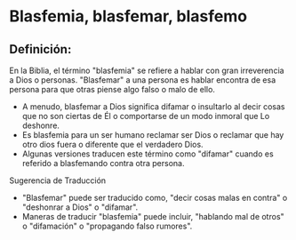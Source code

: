 # Blasfemia, blasfemar, blasfemo

## Definición: 

En la Biblia, el término "blasfemia" se refiere a hablar con gran irreverencia a Dios o personas.  "Blasfemar" a una persona es hablar encontra de esa persona para que otras piense algo falso o malo de ello.

* A menudo, blasfemar a Dios significa difamar o insultarlo al decir cosas que no son ciertas de Él o comportarse de un modo inmoral que Lo deshonre.
* Es blasfemia para un ser humano reclamar ser Dios o reclamar que hay otro dios fuera o diferente que el verdadero Dios.
* Algunas versiones traducen este término como "difamar" cuando es referido a blasfemando contra otra persona.

Sugerencia de Traducción

* "Blasfemar" puede ser traducido como, "decir cosas malas en contra" o "deshonrar a Dios" o "difamar".
* Maneras de traducir "blasfemia"  puede incluir, "hablando mal de otros" o "difamación" o "propagando falso rumores".

